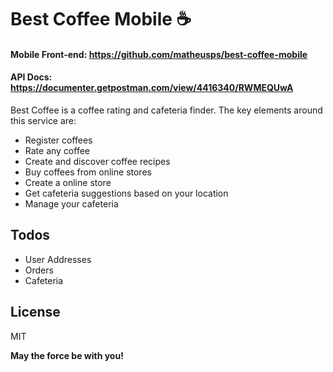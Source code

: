 # Best Coffee Mobile ☕ 

#### Mobile Front-end: https://github.com/matheusps/best-coffee-mobile

#### API Docs: https://documenter.getpostman.com/view/4416340/RWMEQUwA

Best Coffee is a coffee rating and cafeteria finder. The key elements around this service are:

  - Register coffees
  - Rate any coffee
  - Create and discover coffee recipes
  - Buy coffees from online stores
  - Create a online store
  - Get cafeteria suggestions based on your location
  - Manage your cafeteria

## Todos
  - User Addresses
  - Orders
  - Cafeteria
  
License
----
MIT

**May the force be with you!**
